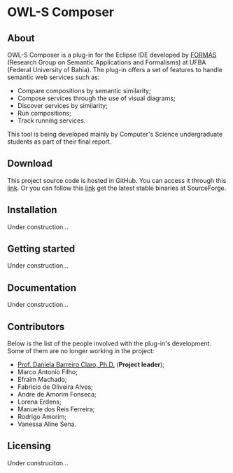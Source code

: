 # OWL-S Composer

## About

OWL-S Composer is a plug-in for the Eclipse IDE developed by [FORMAS](http://wiki.dcc.ufba.br/FORMAS/WebHome) (Research Group on Semantic Applications and Formalisms) at UFBA (Federal University of Bahia). The plug-in offers a set of features to handle semantic web services such as:

* Compare compositions by semantic similarity;
* Compose services through the use of visual diagrams;
* Discover services by similarity;
* Run compositions;
* Track running services.

This tool is being developed mainly by Computer's Science undergraduate students as part of their final report.

## Download

This project source code is hosted in GitHub. You can access it through this [link](https://github.com/FORMAS/OWL-S-Composer). Or you can follow this [link](http://sourceforge.net/projects/owl-scomposer/) get the latest stable binaries at SourceForge.

## Installation

Under construction...

## Getting started

Under construction...

## Documentation

Under construction...

## Contributors

Below is the list of the people involved with the plug-in's development. Some of them are no longer working in the project:

* [Prof. Daniela Barreiro Claro, Ph.D.](http://homes.dcc.ufba.br/~dclaro/) (**Project leader**);
* Marco Antonio Filho;
* Efraim Machado;
* Fabricio de Oliveira Alves;
* Andre de Amorim Fonseca;
* Lorena Erdens;
* Manuele dos Reis Ferreira;
* Rodrigo Amorim;
* Vanessa Aline Sena.

## Licensing

Under construciton...